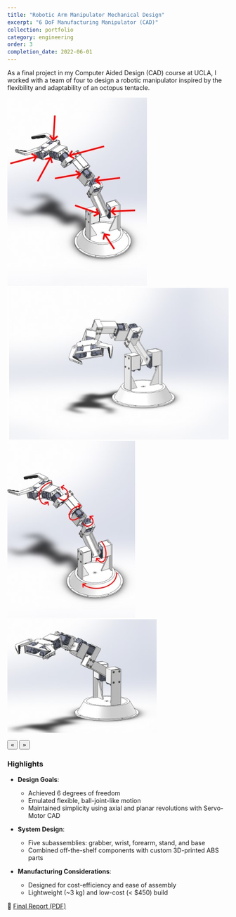 ```yaml
---
title: "Robotic Arm Manipulator Mechanical Design"
excerpt: "6 DoF Manufacturing Manipulator (CAD)"
collection: portfolio
category: engineering
order: 3
completion_date: 2022-06-01
---
```

As a final project in my Computer Aided Design (CAD) course at UCLA, I worked with a team of four to design a robotic manipulator inspired by the flexibility and adaptability of an octopus tentacle.

<div class="glider-contain">
  <div class="glider">
    <img src="/images/cad1.jpg" alt="Rover 2" class="content-image" />
    <img src="/images/cad3.jpg" alt="Rover 2 course" class="content-image" />
    <img src="/images/cad2.jpg" alt="Rover wiring" class="content-image" />
    <img src="/images/cad4.jpg" alt="Rover wiring" class="content-image" />
  </div>

  <button aria-label="Previous" class="glider-prev">«</button>
  <button aria-label="Next" class="glider-next">»</button>
  <div role="tablist" class="dots"></div>
</div>

### Highlights

- **Design Goals**:
  - Achieved 6 degrees of freedom
  - Emulated flexible, ball-joint-like motion
  - Maintained simplicity using axial and planar revolutions with Servo-Motor CAD

- **System Design**:
  - Five subassemblies: grabber, wrist, forearm, stand, and base
  - Combined off-the-shelf components with custom 3D-printed ABS parts

- **Manufacturing Considerations**:
  - Designed for cost-efficiency and ease of assembly
  - Lightweight (~3 kg) and low-cost (< $450) build

📄 [Final Report (PDF)](/files/MAE94FinalProjectReport.pdf)

<script>
  window.addEventListener('load', function(){
    new Glider(document.querySelector('.glider'), {
      slidesToShow: 1,
      dots: '.dots',
      draggable: true,
      arrows: {
        prev: '.glider-prev',
        next: '.glider-next'
      }
    });
  });
</script>
